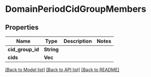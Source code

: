 # DomainPeriodCidGroupMembers

## Properties

Name | Type | Description | Notes
------------ | ------------- | ------------- | -------------
**cid_group_id** | **String** |  |
**cids** | **Vec<String>** |  |

[[Back to Model list]](../README.md#documentation-for-models) [[Back to API list]](../README.md#documentation-for-api-endpoints) [[Back to README]](../README.md)

